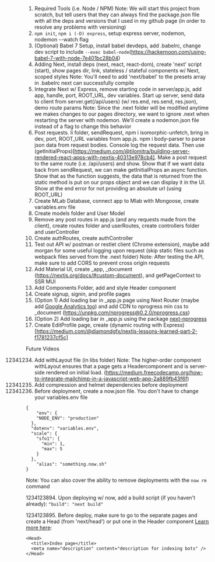 1. Required Tools (i.e. Node / NPM)
   Note: We will start this project from scratch, but tell users that they can always find the package.json file with all the deps and versions that I used in my github page (in order to resolve any problems with versioning)
2. `npm init`, `npm i (-D) express`, setup express server, nodemon, nodemon --watch flag
3. (Optional) Babel 7 Setup, install babel devdeps, add .babelrc, change dev script to include `--exec babel-node`(https://hackernoon.com/using-babel-7-with-node-7e401bc28b04)
4. Adding Next, install deps (next, react, react-dom), create 'next' script (start), show pages dir, link, stateless / stateful components w/ Next, scoped styles
   Note: You'll need to add 'next/babel' to the presets array in .babelrc next can successfully compile
5. Integrate Next w/ Express, remove starting code in server/app.js, add app, handle, port, ROOT_URL, dev variables. Start up server, send data to client from server.get(/api/users) (w/ res.end, res.send, res.json), demo route params
   Note: Since the .next folder will be modified anytime we makes changes to our pages directory, we want to ignore .next when restarting the server with nodemon. We'll create a nodemon.json file instead of a flag to change this behavior
6. Post requests. li folder, sendRequest, npm i isomorphic-unfetch, bring in dev, port, ROOT_URL variables from app.js. npm i body-parser to parse json data from request bodies. Console log the request data. Then use (getInitialProps)[https://medium.com/@tilomitra/building-server-rendered-react-apps-with-nextjs-40313e978cb4]. Make a post request to the same route (i.e. /api/users) and show. Show that if we want data back from sendRequest, we can make getInitialProps an async function. Show that as the function suggests, the data that is returned from the static method is put on our props object and we can display it in the UI. Show at the end error for not providing an absolute url (using ROOT_URL)
7. Create MLab Database, connect app to Mlab with Mongoose, create variables.env file
8. Create models folder and User Model
9. Remove any post routes in app.js (and any requests made from the client), create routes folder and userRoutes, create controllers folder and userController
10. Create authRoutes, create authController
11. Test out API w/ postman or restlet client (Chrome extension), maybe add morgan for some useful logging upon request (skip static files such as webpack files served from the .next folder)
    Note: After testing the API, make sure to add CORS to prevent cross origin requests
12. Add Material UI, create \_app, \_document (https://nextjs.org/docs/#custom-document), and getPageContext to SSR MUI
13. Add Components Folder, add and style Header component
14. Create signup, signin, and profile pages
15. (Option 1) Add loading bar in \_app.js page using Next Router (maybe add [Google Analytics too](https://github.com/builderbook/builderbook/blob/415ad89cc3dc6b6d8760085cb25ecebe4a85d0a6/boilerplate/lib/gtag.js)) and add CDN to nprogress min css to \_document (https://unpkg.com/nprogress@0.2.0/nprogress.css)
16. (Option 2) Add loading bar in \_app.js using the package [next-nprogress](https://www.npmjs.com/package/next-nprogress)
17. Create EditProfile page, create (dynamic routing with Express)[https://medium.com/@diamondgfx/nextjs-lessons-learned-part-2-f1781237cf5c]

Future Videos

12341234. Add withLayout file (in libs folder)
          Note: The higher-order component withLayout ensures that a page gets a Headercomponent and is server-side rendered on initial load. (https://medium.freecodecamp.org/how-to-integrate-mailchimp-in-a-javascript-web-app-2a889fb43f6f)
12341235. Add compression and helmet dependencies before deployment
12341236. Before deployment, create a now.json file. You don't have to change your variables.env file

```
{
    "env": {
    "NODE_ENV": "production"
  },
  "dotenv": "variables.env",
  "scale": {
    "sfo1": {
      "min": 1,
      "max": 5
    }
  },
    "alias": "something.now.sh"
}
```

Note: You can also cover the ability to remove deployments with the `now rm` command

1234123894. Upon deploying w/ now, add a build script (if you haven't already): `"build": "next build"`

1234123895. Before deploy, make sure to go to the separate pages and create a Head (from 'next/head') or put one in the Header component [Learn more here](https://medium.com/@tilomitra/building-server-rendered-react-apps-with-nextjs-40313e978cb4):

```
<Head>
  <title>Index page</title>
  <meta name="description" content="description for indexing bots" />
</Head>
```
